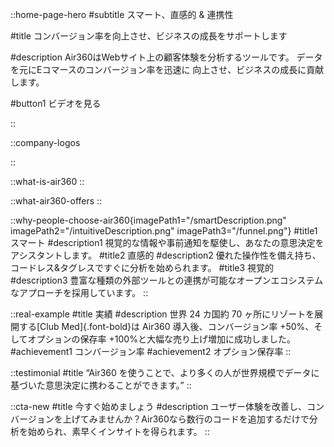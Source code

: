 ::home-page-hero
#subtitle
スマート、直感的 & 連携性

#title
コンバージョン率を向上させ、ビジネスの成長をサポートします

#description
Air360はWebサイト上の顧客体験を分析するツールです。
データを元にEコマースのコンバージョン率を迅速に 
向上させ、ビジネスの成長に貢献します。

#button1
ビデオを見る

::

::company-logos

::

::what-is-air360
::

::what-air360-offers
::

::why-people-choose-air360{imagePath1="/smartDescription.png" imagePath2="/intuitiveDescription.png" imagePath3="/funnel.png"}
#title1
スマート
#description1
視覚的な情報や事前通知を駆使し、あなたの意思決定をアシスタントします。
#title2
直感的
#description2
優れた操作性を備え持ち、コードレス&タグレスですぐに分析を始められます。
#title3
視覚的
#description3
豊富な種類の外部ツールとの連携が可能なオープンエコシステムなアプローチを採用しています。
::

::real-example
#title
実績
#description
世界 24 カ国約 70 ヶ所にリゾートを展開する[Club Med]{.font-bold}は Air360 導入後、コンバージョン率 +50%、そしてオプションの保存率
+100%と大幅な売り上げ増加に成功しました。
#achievement1
コンバージョン率
#achievement2
オプション保存率
::

::testimonial
#title
“Air360 を使うことで、より多くの人が世界規模でデータに基づいた意思決定に携わることができます。”
::

::cta-new
#title
今すぐ始めましょう
#description
ユーザー体験を改善し、コンバージョンを上げてみませんか？Air360なら数行のコードを追加するだけで分析を始められ、素早くインサイトを得られます。
::
